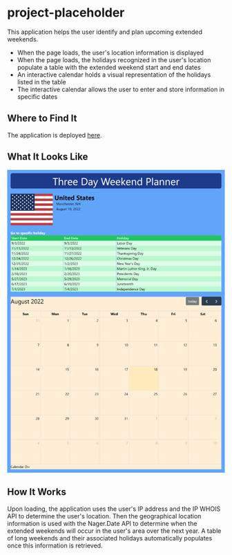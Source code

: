# project-placeholder
This application helps the user identify and plan upcoming extended weekends.

* When the page loads, the user's location information is displayed
* When the page loads, the holidays recognized in the user's location populate a table with the extended weekend start and end dates
* An interactive calendar holds a visual representation of the holidays listed in the table
* The interactive calendar allows the user to enter and store information in specific dates

## Where to Find It
The application is deployed [here](https://pikaypi.github.io/project-placeholder/).

## What It Looks Like
![A screenshot of the long weekend planner application](./assets/images/screenshot.png)

## How It Works
Upon loading, the application uses the user's IP address and the IP WHOIS API to determine the user's location. Then the geographical location information is used with the Nager.Date API to determine when the extended weekends will occur in the user's area over the next year. A table of long weekends and their associated holidays automatically populates once this information is retrieved.
